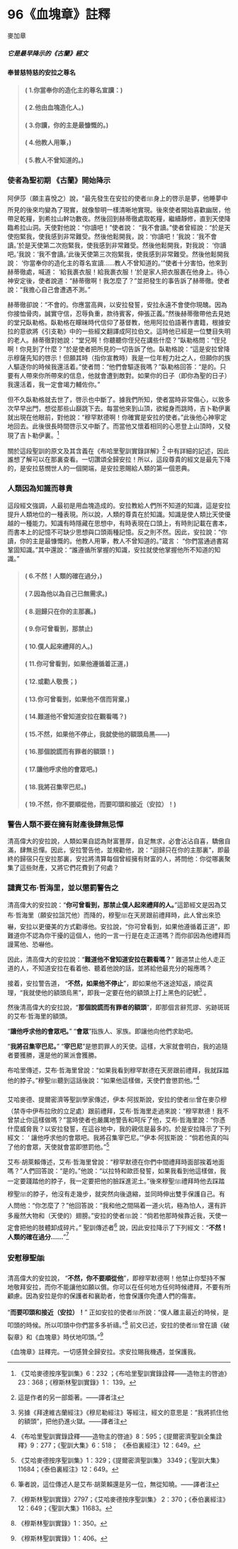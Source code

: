 # 96《血塊章》註釋

麥加章

##### 它是最早降示的《古蘭》經文

**奉普慈特慈的安拉之尊名**

> #### ( 1.你當奉你的造化主的尊名宣讀：) 
> #### ( 2.他由血塊造化人。)
> #### ( 3.你讀，你的主是最慷慨的。) 
> #### ( 4.他教人用筆，)
> #### ( 5.教人不曾知道的。)

### 使者為聖初期 《古蘭》開始降示

阿伊莎（願主喜悅之）說，“最先發生在安拉的使者ﷺ身上的啓示是夢，他睡夢中所見的後來均變為了現實，就像黎明一樣清晰地實現。後來使者開始喜歡幽居，他帶足乾糧，到希拉山幹功數夜。然後回到赫蒂徹處取乾糧，繼續靜修，直到天使降臨希拉山洞。天使對他說：“你讀吧！”使者說： “我不會讀。”使者曾經說：“於是天使抱緊我，使我感到非常難受。然後他鬆開我，說：‘你讀吧！’我說：‘我不會讀。’於是天使第二次抱緊我，使我感到非常難受。然後他鬆開我，對我說： ‘你讀吧。’我說：‘我不會讀。’此後天使第三次抱緊我，使我感到非常難受。然後他鬆開我說： ‘你當奉你的造化主的尊名宣讀……教人不曾知道的。’”使者十分害怕，他來到赫蒂徹處，喊道： ‘給我裹衣服！給我裹衣服！’於是家人把衣服裹在他身上。待心神安定後，使者說道：“赫蒂徹啊！我怎麼了？”並把發生的事告訴了赫蒂徹。使者說：“我擔心自己會遭遇不測。”

赫蒂徹卻說：“不會的。你應當高興，以安拉發誓，安拉永遠不會使你現醜。因為你接恤骨肉，誠實守信，忍辱負重，款待賓客，伸張正義。”然後赫蒂徹帶他去見她的堂兄臥勒格。臥勒格在矇昧時代信仰了基督教，他用阿拉伯語著作書籍，根據安拉的意欲將《引支勒》中的一些經文翻譯成阿拉伯文。這時他已經是一位雙目失明的老人。赫蒂徹對她說：“堂兄啊！你聽聽你侄兒在講些什麼？”臥勒格問：“侄兒啊！你見到了什麼？”於是使者把所見的一切告訴了他。臥勒格說：“這是安拉曾降示穆薩先知的啓示！但願其時（指你宣教時）我是一位年輕力壯之人，但願你的族人驅逐你的時候我還活着。”使者問：“他們會驅逐我嗎？”臥勒格回答：“是的。只要有人帶來你所帶來的信息，他就會遭到敵對。如果你的日子（即你為聖的日子）我還活着，我一定會竭力輔佐你。”

但不久臥勒格就去世了，啓示也中斷了。據我們所知，使者當時非常傷心，以致多次早早出門，想從那些山巔跳下去。每當他來到山頂，欲縱身而跳時，吉卜勒伊裏就出現在他眼前，對他說：“穆罕默德啊！你確實是安拉的使者。”此後他心神寧定地回去。此後很長時間啓示又中斷了。而當他又懷着相同的心思登上山頂時，又發現了吉卜勒伊裏。[^1] 

關於這段聖訓的原文及其含義在《布哈里聖訓實錄詳解》[^2] 中有詳細的記述，因此誰想了解可以在那裏查看。一切讚頌全歸安拉！所以，這段尊貴的經文是最先下降的，是安拉慈憫世人的一個開端，是安拉恩賜給人類的第一個恩典。

### 人類因為知識而尊貴

這段經文強調，人最初是用血塊造成的。安拉教給人們所不知道的知識，這是安拉提升人類地位的一種表現。所以說，人類的尊貴在於知識。知識是使人類比天使優越的一種能力。知識有時隱藏在思想中，有時表現在口頭上，有時則記載在書本，而書本上的記憶不可缺少思想與口頭兩種記憶。反之則不然。因此，安拉說：“你讀，你的主是最慷慨的。他教人用筆，教人不曾知道的。”箴言： “你們當通過書寫鞏固知識。”其中還說：“誰遵循所掌握的知識，安拉就使他掌握他所不知道的知識。”

[^1]:《艾哈麥德按序聖訓集》6：232 ；《布哈里聖訓實錄詮釋——造物主的啓迪》23：368；《穆斯林聖訓實錄》1： 139。

[^2]:這是作者的另一部鉅著。——譯者注

> #### ( 6.不然！人類的確在過分，)
> #### ( 7.因為他以為自己已無需求。) 
> #### ( 8.迴歸只在你的主那裏。)
> #### ( 9.你可曾看到，那禁止) 
> #### ( 10.僕人起來禮拜的人。)
> #### ( 11.你可曾看到，如果他遵循着正道，)
> #### ( 12.或勸人敬畏；)
> #### ( 13.你可曾看到，如果他不信而背棄，) 
> #### ( 14.難道他不曾知道安拉在觀看嗎？)
> #### ( 15.不然，如果他不停止，我就使他的額頭烏黑——)
> #### ( 16.那個說謊而有罪者的額頭！) 
> #### ( 17.讓他呼求他的會眾吧。)
> #### ( 18.我將召集宰巴尼。)
> #### ( 19.不然，你不要順從他，而要叩頭和接近（安拉）！)

### 警告人類不要在擁有財產後肆無忌憚

清高偉大的安拉說，人類如果自認為財富豐厚，自足無求，必會沾沾自喜，驕傲自滿，肆無忌憚。因此，安拉警告他，並規勸他，說：“迴歸只在你的主那裏”，即最終的歸宿只在安拉那裏，安拉將清算每個曾經擁有財富的人，將問他：你從哪裏聚集了這些財產，又將它們花費到了何處？

### 譴責艾布·哲海里，並以懲罰警告之

清高偉大的安拉說：“**你可曾看到，那禁止僕人起來禮拜的人。**”這節經文是因為艾布·哲海里（願安拉詛咒他）而降的，穆聖ﷺ在天房跟前禮拜時，此人曾出來恐嚇，安拉以更優美的方式勸導他。安拉說，“你可曾看到，如果他遵循着正道”，即難道你不認為你干擾的這個人，他的一言一行是在走正道嗎？而你卻因為他禮拜而謾罵他、恐嚇他。

因此，清高偉大的安拉說：“**難道他不曾知道安拉在觀看嗎？**” 難道禁止他人走正道的人，不知道安拉在看着他、聽着他說的話，並將給他最充分的報應嗎？

接着，安拉警告道， “**不然，如果他不停止**”，即如果他不迷途知返，順從真理，“我就使他的額頭烏黑”，即我一定要在他的額頭上打上黑色的記號[^3] 。

然後清高偉大的安拉說，“**那個說謊而有罪者的額頭**”，即那個言辭荒謬、劣跡斑斑的艾布·哲海里的額頭。

“**讓他呼求他的會眾吧。**” “**會眾**”指族人、家族。即讓他向他們求助吧。

“**我將召集宰巴尼。**” “**宰巴尼**”是懲罰罪人的天使。這樣，大家就會明白，我的追隨者要獲勝，還是他的黨派會獲勝。

布哈里傳述，艾布·哲海里曾說：“如果我看到穆罕默德在天房跟前禮拜，我就踩踏他的脖子。”穆聖ﷺ聽到這話後說：“如果他這樣做，天使們會懲罰他。”[^4] 

艾哈麥德、提爾密濟等聖訓學家傳述，伊本·阿拔斯說，安拉的使者ﷺ曾在麥尕穆（禁寺中伊布拉欣的立足處）跟前禮拜，艾布·哲海里走過來說：“穆罕默德！我不曾禁止你這樣做嗎？”當時使者也嚴厲地警告和呵斥了他，艾布·哲海里說：“你憑什麼威脅我？以安拉發誓，在這谷地中，我的親信是最多的。於是安拉降示了下列經文： ‘ 讓他呼求他的會眾吧。我將召集宰巴尼。’”伊本·阿拔斯說：“倘若他真的叫了他的會眾，天使就會當即懲罰他。”[^5] 

[^3]:另據《拜達維古蘭經注》《穆尼勒經注》等經注，經文的意思是：“我將抓住他的額頭”，把他扔進火獄。——譯者注

[^4]:《布哈里聖訓實錄詮釋——造物主的啓迪》8：595；《提爾密濟聖訓全集詮釋》9：277；《聖訓大集》6：518；
《泰伯裏經注》12：649。

艾布·胡萊賴傳述，艾布·哲海里曾說：“穆罕默德在你們中間禮拜時面部挨着地面嗎？”人們回答說：“是的。”他說：“以拉特和歐匝發誓，如果我看到他這樣做，我一定要踐踏他的脖子，我一定要把他的臉踩進泥土。”後來穆聖ﷺ禮拜時他去踩踏穆聖ﷺ的脖子，他沒有走幾步，就突然向後退縮，並同時伸出雙手保護自己。有人問他：“你怎麼了？”他回答說：“我和他之間隔着一道火坑，極為怕人，還有許多龐然大物和（天使的）翅膀。”安拉的使者ﷺ說：“倘若他那時候靠近我，天使一定會把他的肢體卸成碎片。” 聖訓傳述者[^6] 說，因此安拉降示了下列經文：“**不然！人類的確在過分……**”[^7] 

### 安慰穆聖ﷺ

清高偉大的安拉說， “**不然，你不要順從他**”，即穆罕默德啊！他禁止你堅持不懈地敬拜安拉，而你不能讓他如願以償。你可以在任何地方任何時候禮拜，不要有所顧慮。因為安拉是你的保護者和襄助者，他會保護你免遭人們的傷害。

“**而要叩頭和接近（安拉）！**” 正如安拉的使者ﷺ所說：“僕人離主最近的時候，是叩頭的時候。所以叩頭中你們當多多祈禱。”[^8] 前文已述，安拉的使者ﷺ曾在讀《破裂章》和《血塊章》時伏地叩頭。”[^9] 

《血塊章》註釋完。一切感贊全歸安拉。求安拉賜我機遇，並保護我。

[^5]:《艾哈麥德按序聖訓集》1：329；《提爾密濟聖訓集》 3349；《聖訓大集》11684；《泰伯裏經注》12：649。

[^6]:筆者說，這位傳述人是艾布·胡萊賴還是另一位，無從知曉。——譯者注

[^7]:《穆斯林聖訓實錄》2797；《艾哈麥德按序聖訓集》 2：370；《泰伯裏經注》12：649；《聖訓大集》11683。

[^8]:《穆斯林聖訓實錄》1：350。

[^9]:《穆斯林聖訓實錄》1：406。